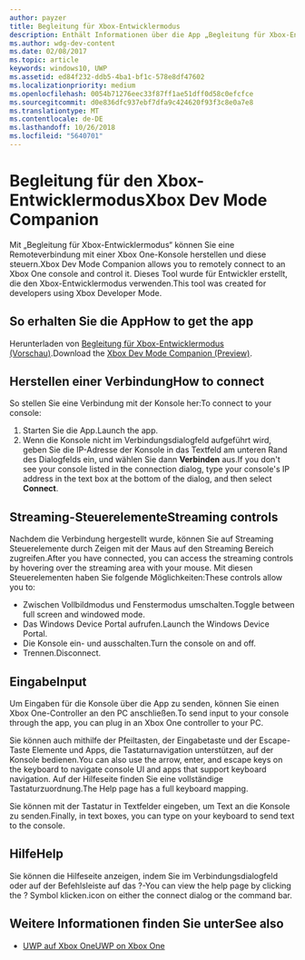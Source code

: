 ```yaml
---
author: payzer
title: Begleitung für Xbox-Entwicklermodus
description: Enthält Informationen über die App „Begleitung für Xbox-Entwicklermodus“.
ms.author: wdg-dev-content
ms.date: 02/08/2017
ms.topic: article
keywords: windows10, UWP
ms.assetid: ed84f232-ddb5-4ba1-bf1c-578e8df47602
ms.localizationpriority: medium
ms.openlocfilehash: 0054b71276eec33f87ff1ae51dff0d58c0efcfce
ms.sourcegitcommit: d0e836dfc937ebf7dfa9c424620f93f3c8e0a7e8
ms.translationtype: MT
ms.contentlocale: de-DE
ms.lasthandoff: 10/26/2018
ms.locfileid: "5640701"
---
```

# <a name="xbox-dev-mode-companion"></a><span data-ttu-id="d7f66-104">Begleitung für den Xbox-Entwicklermodus</span><span class="sxs-lookup"><span data-stu-id="d7f66-104">Xbox Dev Mode Companion</span></span>

<span data-ttu-id="d7f66-105">Mit „Begleitung für Xbox-Entwicklermodus“ können Sie eine Remoteverbindung mit einer Xbox One-Konsole herstellen und diese steuern.</span><span class="sxs-lookup"><span data-stu-id="d7f66-105">Xbox Dev Mode Companion allows you to remotely connect to an Xbox One console and control it.</span></span> <span data-ttu-id="d7f66-106">Dieses Tool wurde für Entwickler erstellt, die den Xbox-Entwicklermodus verwenden.</span><span class="sxs-lookup"><span data-stu-id="d7f66-106">This tool was created for developers using Xbox Developer Mode.</span></span>

## <a name="how-to-get-the-app"></a><span data-ttu-id="d7f66-107">So erhalten Sie die App</span><span class="sxs-lookup"><span data-stu-id="d7f66-107">How to get the app</span></span>  
<span data-ttu-id="d7f66-108">Herunterladen von [Begleitung für Xbox-Entwicklermodus (Vorschau)](https://www.microsoft.com/store/p/xbox-dev-mode-companion/9nblggh519cp).</span><span class="sxs-lookup"><span data-stu-id="d7f66-108">Download the [Xbox Dev Mode Companion (Preview)](https://www.microsoft.com/store/p/xbox-dev-mode-companion/9nblggh519cp).</span></span>

## <a name="how-to-connect"></a><span data-ttu-id="d7f66-109">Herstellen einer Verbindung</span><span class="sxs-lookup"><span data-stu-id="d7f66-109">How to connect</span></span>   
<span data-ttu-id="d7f66-110">So stellen Sie eine Verbindung mit der Konsole her:</span><span class="sxs-lookup"><span data-stu-id="d7f66-110">To connect to your console:</span></span>

1. <span data-ttu-id="d7f66-111">Starten Sie die App.</span><span class="sxs-lookup"><span data-stu-id="d7f66-111">Launch the app.</span></span>   
2. <span data-ttu-id="d7f66-112">Wenn die Konsole nicht im Verbindungsdialogfeld aufgeführt wird, geben Sie die IP-Adresse der Konsole in das Textfeld am unteren Rand des Dialogfelds ein, und wählen Sie dann **Verbinden** aus.</span><span class="sxs-lookup"><span data-stu-id="d7f66-112">If you don't see your console listed in the connection dialog, type your console's IP address in the text box at the bottom of the dialog, and then select **Connect**.</span></span>

## <a name="streaming-controls"></a><span data-ttu-id="d7f66-113">Streaming-Steuerelemente</span><span class="sxs-lookup"><span data-stu-id="d7f66-113">Streaming controls</span></span>
<span data-ttu-id="d7f66-114">Nachdem die Verbindung hergestellt wurde, können Sie auf Streaming Steuerelemente durch Zeigen mit der Maus auf den Streaming Bereich zugreifen.</span><span class="sxs-lookup"><span data-stu-id="d7f66-114">After you have connected, you can access the streaming controls by hovering over the streaming area with your mouse.</span></span> <span data-ttu-id="d7f66-115">Mit diesen Steuerelementen haben Sie folgende Möglichkeiten:</span><span class="sxs-lookup"><span data-stu-id="d7f66-115">These controls allow you to:</span></span>
* <span data-ttu-id="d7f66-116">Zwischen Vollbildmodus und Fenstermodus umschalten.</span><span class="sxs-lookup"><span data-stu-id="d7f66-116">Toggle between full screen and windowed mode.</span></span>
* <span data-ttu-id="d7f66-117">Das Windows Device Portal aufrufen.</span><span class="sxs-lookup"><span data-stu-id="d7f66-117">Launch the Windows Device Portal.</span></span>
* <span data-ttu-id="d7f66-118">Die Konsole ein- und ausschalten.</span><span class="sxs-lookup"><span data-stu-id="d7f66-118">Turn the console on and off.</span></span>
* <span data-ttu-id="d7f66-119">Trennen.</span><span class="sxs-lookup"><span data-stu-id="d7f66-119">Disconnect.</span></span>

## <a name="input"></a><span data-ttu-id="d7f66-120">Eingabe</span><span class="sxs-lookup"><span data-stu-id="d7f66-120">Input</span></span>
<span data-ttu-id="d7f66-121">Um Eingaben für die Konsole über die App zu senden, können Sie einen Xbox One-Controller an den PC anschließen.</span><span class="sxs-lookup"><span data-stu-id="d7f66-121">To send input to your console through the app, you can plug in an Xbox One controller to your PC.</span></span>   
    
<span data-ttu-id="d7f66-122">Sie können auch mithilfe der Pfeiltasten, der Eingabetaste und der Escape-Taste Elemente und Apps, die Tastaturnavigation unterstützen, auf der Konsole bedienen.</span><span class="sxs-lookup"><span data-stu-id="d7f66-122">You can also use the arrow, enter, and escape keys on the keyboard to navigate console UI and apps that support keyboard navigation.</span></span> <span data-ttu-id="d7f66-123">Auf der Hilfeseite finden Sie eine vollständige Tastaturzuordnung.</span><span class="sxs-lookup"><span data-stu-id="d7f66-123">The Help page has a full keyboard mapping.</span></span>   
   
<span data-ttu-id="d7f66-124">Sie können mit der Tastatur in Textfelder eingeben, um Text an die Konsole zu senden.</span><span class="sxs-lookup"><span data-stu-id="d7f66-124">Finally, in text boxes, you can type on your keyboard to send text to the console.</span></span>   

## <a name="help"></a><span data-ttu-id="d7f66-125">Hilfe</span><span class="sxs-lookup"><span data-stu-id="d7f66-125">Help</span></span>
<span data-ttu-id="d7f66-126">Sie können die Hilfeseite anzeigen, indem Sie im Verbindungsdialogfeld oder auf der Befehlsleiste auf das ?-</span><span class="sxs-lookup"><span data-stu-id="d7f66-126">You can view the help page by clicking the ?</span></span> <span data-ttu-id="d7f66-127">Symbol klicken.</span><span class="sxs-lookup"><span data-stu-id="d7f66-127">icon on either the connect dialog or the command bar.</span></span>

## <a name="see-also"></a><span data-ttu-id="d7f66-128">Weitere Informationen finden Sie unter</span><span class="sxs-lookup"><span data-stu-id="d7f66-128">See also</span></span>
- [<span data-ttu-id="d7f66-129">UWP auf Xbox One</span><span class="sxs-lookup"><span data-stu-id="d7f66-129">UWP on Xbox One</span></span>](index.md)
